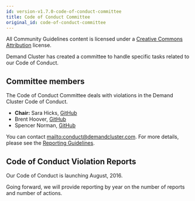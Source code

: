 ```yaml
---
id: version-v1.7.0-code-of-conduct-committee
title: Code of Conduct Committee
original_id: code-of-conduct-committee
---
```

    
All Community Guidelines content is licensed under a [Creative Commons Attribution](https://creativecommons.org/licenses/by/3.0/) license.

Demand Cluster has created a committee to handle specific tasks related to our Code of Conduct.

## Committee members

The Code of Conduct Committee deals with violations in the Demand Cluster Code of Conduct.

- **Chair:** Sara Hicks, [GitHub](https://github.com/saralouhicks)
- Brent Hoover, [GitHub](https://github.com/zenweasel)
- Spencer Norman, [GitHub](https://github.com/spencern)

You can contact <mailto:conduct@demandcluster.com>. For more details, please see the [Reporting Guidelines](reporting-guide.md).

## Code of Conduct Violation Reports

Our Code of Conduct is launching August, 2016.

Going forward, we will provide reporting by year on the number of reports and number of actions.
